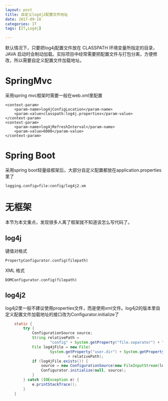 ```yaml
---
layout: post
title: 自定义log4j2配置文件地址
date: 2017-09-18
categories: IT
tags: [IT,Log4j]

---
```

默认情况下，只要把log4j配置文件放在 CLASSPATH 环境变量所指定的目录， JAVA 启动时会制动加载。实际项目中经常需要把配置文件与打包分离，方便修改，所以需要自定义配置文件加载地址。
# SpringMvc
采用spring mvc框架时需要一般在web.xml里配置
```
<context-param>
    <param-name>log4jConfigLocation</param-name>
    <param-value>classpath:log4j.properties</param-value>
</context-param>
<context-param>
    <param-name>log4jRefreshInterval</param-name>
    <param-value>6000</param-value>
</context-param>
```

# Spring Boot
采用spring boot轻量级框架后，大部分自定义配置都放在application.properties里了
```
logging.config=file:config/log4j2.xm
```

# 无框架
本节为本文重点，发现很多人离了框架就不知道该怎么写代码了。

<!-- more -->

## log4j
键值对格式
```
PropertyConfigurator.config(filepath) 
```
XML 格式
```
DOMConfigurator.config(filepath) 
```
## log4j2
log4j2里一般不建议使用properties文件，而是使用xml文件。log4j2的版本里自定义配置文件加载地址的接口改为Configurator.initialize了
```java
    static {
        try {
            ConfigurationSource source;
            String relativePath =
                    "config" + System.getProperty("file.separator") + "log4j2.xml";
            File log4jFile = new File(
                    System.getProperty("user.dir") + System.getProperty("file.separator")
                            + relativePath);
            if (log4jFile.exists()) {
                source = new ConfigurationSource(new FileInputStream(log4jFile), log4jFile);
                Configurator.initialize(null, source);
            }
        } catch (IOException e) {
            e.printStackTrace();
        }
    }
```

